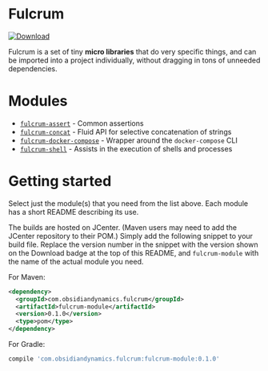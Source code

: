 
Fulcrum
===
[ ![Download](https://api.bintray.com/packages/obsidiandynamics/fulcrum/fulcrum-shell/images/download.svg) ](https://bintray.com/obsidiandynamics/fulcrum/fulcrum-shell/_latestVersion)

Fulcrum is a set of tiny **micro libraries** that do very specific things, and can be imported into a project individually, without dragging in tons of unneeded dependencies.

# Modules
* [`fulcrum-assert`](https://github.com/obsidiandynamics/fulcrum/tree/master/assert) - Common assertions
* [`fulcrum-concat`](https://github.com/obsidiandynamics/fulcrum/tree/master/concat) - Fluid API for selective concatenation of strings
* [`fulcrum-docker-compose`](https://github.com/obsidiandynamics/fulcrum/tree/master/docker-compose) - Wrapper around the `docker-compose` CLI
* [`fulcrum-shell`](https://github.com/obsidiandynamics/fulcrum/tree/master/shell) - Assists in the execution of shells and processes

# Getting started
Select just the module(s) that you need from the list above. Each module has a short README describing its use.

The builds are hosted on JCenter. (Maven users may need to add the JCenter repository to their POM.) Simply add the following snippet to your build file. Replace the version number in the snippet with the version shown on the Download badge at the top of this README, and `fulcrum-module` with the name of the actual module you need.

For Maven:

```xml
<dependency>
  <groupId>com.obsidiandynamics.fulcrum</groupId>
  <artifactId>fulcrum-module</artifactId>
  <version>0.1.0</version>
  <type>pom</type>
</dependency>
```

For Gradle:

```groovy
compile 'com.obsidiandynamics.fulcrum:fulcrum-module:0.1.0'
```
